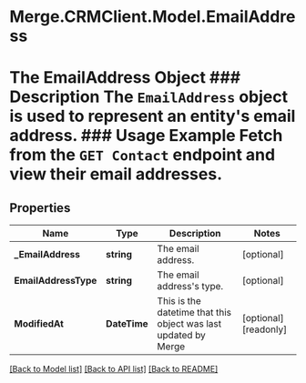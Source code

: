 # Merge.CRMClient.Model.EmailAddress
# The EmailAddress Object ### Description The `EmailAddress` object is used to represent an entity's email address. ### Usage Example Fetch from the `GET Contact` endpoint and view their email addresses.

## Properties

Name | Type | Description | Notes
------------ | ------------- | ------------- | -------------
**_EmailAddress** | **string** | The email address. | [optional] 
**EmailAddressType** | **string** | The email address&#39;s type. | [optional] 
**ModifiedAt** | **DateTime** | This is the datetime that this object was last updated by Merge | [optional] [readonly] 

[[Back to Model list]](../README.md#documentation-for-models) [[Back to API list]](../README.md#documentation-for-api-endpoints) [[Back to README]](../README.md)

